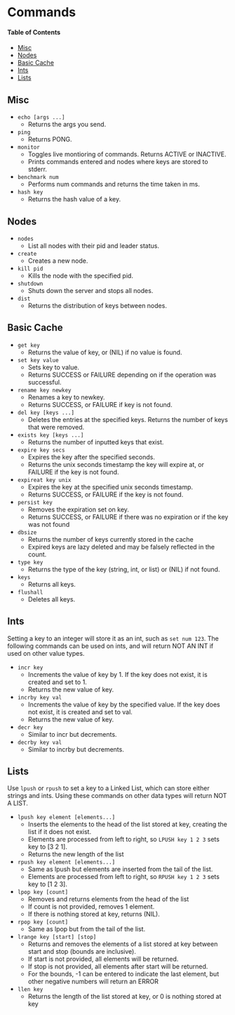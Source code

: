 # Commands

#### Table of Contents
- [Misc](#misc)
- [Nodes](#nodes)
- [Basic Cache](#basic-cache)
- [Ints](#ints)
- [Lists](#lists)

## Misc
- `echo [args ...]` 
    - Returns the args you send.
- `ping`
    - Returns PONG.
- `monitor`    
    - Toggles live montioring of commands. Returns ACTIVE or INACTIVE.
    - Prints commands entered and nodes where keys are stored to stderr.
- `benchmark num`
    - Performs num commands and returns the time taken in ms.
- `hash key`
    - Returns the hash value of a key.
    
## Nodes
- `nodes`
    - List all nodes with their pid and leader status.
- `create`
    - Creates a new node.
- `kill pid`
    - Kills the node with the specified pid.
- `shutdown`
    - Shuts down the server and stops all nodes.
- `dist`
    - Returns the distribution of keys between nodes.
    
## Basic Cache
- `get key` 
    - Returns the value of key, or (NIL) if no value is found.
- `set key value` 
    - Sets key to value. 
    - Returns SUCCESS or FAILURE depending on if the operation was successful.
- `rename key newkey`
    - Renames a key to newkey.
    - Returns SUCCESS, or FAILURE if key is not found. 
- `del key [keys ...]` 
    - Deletes the entries at the specified keys. Returns the number of keys that were removed.
- `exists key [keys ...]`
    - Returns the number of inputted keys that exist. 
- `expire key secs`
    - Expires the key after the specified seconds.
    - Returns the unix seconds timestamp the key will expire at, or FAILURE if the key is not found.
- `expireat key unix`
    - Expires the key at the specified unix seconds timestamp.
    - Returns SUCCESS, or FAILURE if the key is not found.
- `persist key`
    - Removes the expiration set on key.
    - Returns SUCCESS, or FAILURE if there was no expiration or if the key was not found 
- `dbsize`
    - Returns the number of keys currently stored in the cache
    - Expired keys are lazy deleted and may be falsely reflected in the count.
- `type key`
    - Returns the type of the key (string, int, or list) or (NIL) if not found.
- `keys`
    - Returns all keys.
- `flushall`
    - Deletes all keys.

## Ints
Setting a key to an integer will store it as an int, such as `set num 123`. The following commands can be used on ints, and will return NOT AN INT if used on other value types.
- `incr key`
    - Increments the value of key by 1. If the key does not exist, it is created and set to 1.
    - Returns the new value of key.
- `incrby key val`
    - Increments the value of key by the specified value. If the key does not exist, it is created and set to val.
    - Returns the new value of key.
- `decr key`
    - Similar to incr but decrements.
- `decrby key val`
    - Similar to incrby but decrements.

## Lists
Use `lpush` or `rpush` to set a key to a Linked List, which can store either strings and ints. Using these commands on other data types will return NOT A LIST.
- `lpush key element [elements...]`
    - Inserts the elements to the head of the list stored at key, creating the list if it does not exist.
    - Elements are processed from left to right, so `LPUSH key 1 2 3` sets key to [3 2 1].
    - Returns the new length of the list
- `rpush key element [elements...]`
    - Same as lpush but elements are inserted from the tail of the list.
    - Elements are processed from left to right, so `RPUSH key 1 2 3` sets key to [1 2 3].
- `lpop key [count]`
    - Removes and returns elements from the head of the list 
    - If count is not provided, removes 1 element.
    - If there is nothing stored at key, returns (NIL).
- `rpop key [count]`
    - Same as lpop but from the tail of the list.
- `lrange key [start] [stop]`
    - Returns and removes the elements of a list stored at key between start and stop (bounds are inclusive).
    - If start is not provided, all elements will be returned.
    - If stop is not provided, all elements after start will be returned.
    - For the bounds, -1 can be entered to indicate the last element, but other negative numbers will return an ERROR
- `llen key`
    - Returns the length of the list stored at key, or 0 is nothing stored at key
